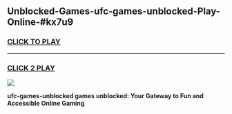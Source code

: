 
## Unblocked-Games-ufc-games-unblocked-Play-Online-#kx7u9
<h3>
<a href="https://premium.freeplayer.one?title=ufc-games-unblocked&ref=27F">CLICK TO PLAY</a></h3>
<hr>

<h3>
<a href="https://premium.freeplayer.one?title=ufc-games-unblocked&ref=27F">CLICK 2 PLAY</a>
  
</h3>

<a href="https://premium.freeplayer.one?title=ufc-games-unblocked&ref=27F"><img src="https://clearcache.store/games.png"></a>


**ufc-games-unblocked games unblocked: Your Gateway to Fun and Accessible Online Gaming**
